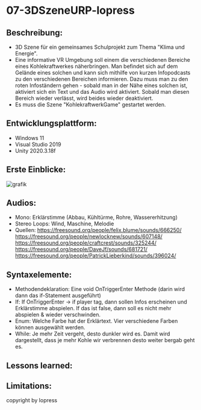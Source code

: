 # 07-3DSzeneURP-lopress

## Beschreibung:
+ 3D Szene für ein gemeinsames Schulprojekt zum Thema "Klima und Energie".
+ Eine informative VR Umgebung soll einem die verschiedenen Bereiche eines Kohlekraftwerkes näherbringen. Man befindet sich auf dem Gelände eines solchen und kann sich mithilfe von kurzen Infopodcasts zu den verschiedenen Bereichen informieren. Dazu muss man zu den roten Infoständern gehen - sobald man in der Nähe eines solchen ist, aktiviert sich ein Text und das Audio wird aktiviert. Sobald man diesen Bereich wieder verlässt, wird beides wieder deaktiviert.
+ Es muss die Szene "KohlekraftwerkGame" gestartet werden.

## Entwicklungsplattform:
+ Windows 11
+ Visual Studio 2019
+ Unity 2020.3.18f

## Erste Einblicke:
![grafik](https://user-images.githubusercontent.com/90834282/231729171-0206d0a3-5c3b-48d7-9fa6-abfd57dbb24b.png)

## Audios:
+ Mono: Erklärstimme (Abbau, Kühltürme, Rohre, Wassererhitzung)
+ Stereo Loops: Wind,	Maschine, Melodie
+ Quellen: https://freesound.org/people/felix.blume/sounds/666250/ https://freesound.org/people/newlocknew/sounds/607148/ https://freesound.org/people/craftcrest/sounds/325244/ https://freesound.org/people/DaveJf/sounds/681721/ https://freesound.org/people/PatrickLieberkind/sounds/396024/

## Syntaxelemente:
+ Methodendeklaration: Eine void OnTriggerEnter Methode (darin wird dann das if-Statement ausgeführt)
+ If: If OnTriggerEnter -> if player tag, dann sollen Infos erscheinen und Erklärstimme abspielen. If das ist false, dann soll es nicht mehr abspielen & wieder verschwinden.
+ Enum: Welche Farbe hat der Erklärtext. Vier verschiedene Farben können ausgewählt werden. 
+ While: Je mehr Zeit vergeht, desto dunkler wird es. Damit wird dargestellt, dass je mehr Kohle wir verbrennen desto weiter bergab geht es.  


## Lessons learned:

## Limitations:

copyright by lopress
